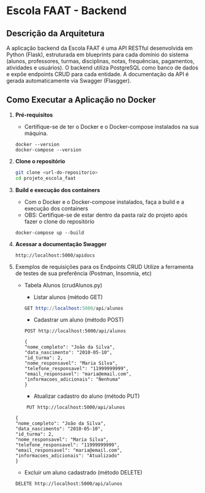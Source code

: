 # Escola FAAT - Backend

## Descrição da Arquitetura

A aplicação backend da Escola FAAT é uma API RESTful desenvolvida em Python (Flask), estruturada em blueprints para cada domínio do sistema (alunos, professores, turmas, disciplinas, notas, frequências, pagamentos, atividades e usuários). O backend utiliza PostgreSQL como banco de dados e expõe endpoints CRUD para cada entidade. A documentação da API é gerada automaticamente via Swagger (Flasgger).

## Como Executar a Aplicação no Docker

1. **Pré-requisitos**

   - Certifique-se de ter o Docker e o Docker-compose instalados na sua máquina.

   ```
   docker --version
   docker-compose --version
   ```

2. **Clone o repositório**

   ```sh
   git clone <url-do-repositorio>
   cd projeto_escola_faat
   ```

3. **Build e execução dos containers**

   - Com o Docker e o Docker-compose instalados, faça a build e a execução dos containers
   - OBS: Certifique-se de estar dentro da pasta raíz do projeto após fazer o clone do repositório

   ```
   docker-compose up --build
   ```

4. **Acessar a documentação Swagger**

   ```
   http://localhost:5000/apidocs
   ```

5. Exemplos de requisições para os Endpoints CRUD
   Utilize a ferramenta de testes de sua preferência (Postman, Insomnia, etc)

   - Tabela Alunos (crudAlunos.py)

     - Listar alunos (método GET)

     ```s
     GET http://localhost:5000/api/alunos
     ```

     - Cadastrar um aluno (método POST)

     ```
     POST http://localhost:5000/api/alunos
     ```

     ```
     {
     "nome_completo": "João da Silva",
     "data_nascimento": "2010-05-10",
     "id_turma": 2,
     "nome_responsavel": "Maria Silva",
     "telefone_responsavel": "11999999999",
     "email_responsavel": "maria@email.com",
     "informacoes_adicionais": "Nenhuma"
     }
     ```

     - Atualizar cadastro do aluno (método PUT)

   ```
       PUT http://localhost:5000/api/alunos
   ```

   ```
   {
   "nome_completo": "João da Silva",
   "data_nascimento": "2010-05-10",
   "id_turma": 2,
   "nome_responsavel": "Maria Silva",
   "telefone_responsavel": "11999999999",
   "email_responsavel": "maria@email.com",
   "informacoes_adicionais": "Atualizado"
   }
   ```

   - Excluir um aluno cadastrado (método DELETE)

   ```
   DELETE http://localhost:5000/api/alunos
   ```
